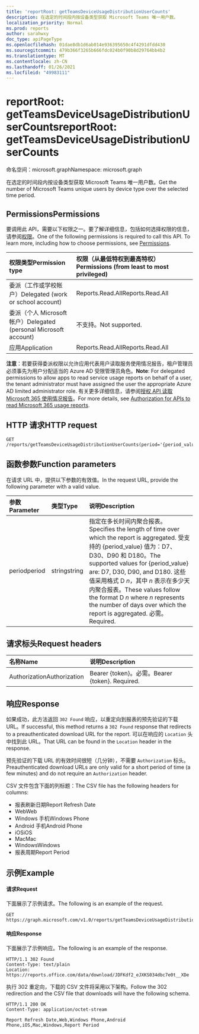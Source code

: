 ```yaml
---
title: 'reportRoot: getTeamsDeviceUsageDistributionUserCounts'
description: 在选定的时间段内按设备类型获取 Microsoft Teams 唯一用户数。
localization_priority: Normal
ms.prod: reports
author: sarahwxy
doc_type: apiPageType
ms.openlocfilehash: 01dae8db1d6ab014e936395650c4f4291dfdd430
ms.sourcegitcommit: 479b366f3265b666fdc024b0f90b8d29764bb4b2
ms.translationtype: MT
ms.contentlocale: zh-CN
ms.lasthandoff: 01/26/2021
ms.locfileid: "49983111"
---
```

# <a name="reportroot-getteamsdeviceusagedistributionusercounts"></a><span data-ttu-id="6358b-103">reportRoot: getTeamsDeviceUsageDistributionUserCounts</span><span class="sxs-lookup"><span data-stu-id="6358b-103">reportRoot: getTeamsDeviceUsageDistributionUserCounts</span></span>

<span data-ttu-id="6358b-104">命名空间：microsoft.graph</span><span class="sxs-lookup"><span data-stu-id="6358b-104">Namespace: microsoft.graph</span></span>

<span data-ttu-id="6358b-105">在选定的时间段内按设备类型获取 Microsoft Teams 唯一用户数。</span><span class="sxs-lookup"><span data-stu-id="6358b-105">Get the number of Microsoft Teams unique users by device type over the selected time period.</span></span>

## <a name="permissions"></a><span data-ttu-id="6358b-106">Permissions</span><span class="sxs-lookup"><span data-stu-id="6358b-106">Permissions</span></span>

<span data-ttu-id="6358b-p101">要调用此 API，需要以下权限之一。要了解详细信息，包括如何选择权限的信息，请参阅[权限](/graph/permissions-reference)。</span><span class="sxs-lookup"><span data-stu-id="6358b-p101">One of the following permissions is required to call this API. To learn more, including how to choose permissions, see [Permissions](/graph/permissions-reference).</span></span>

| <span data-ttu-id="6358b-109">权限类型</span><span class="sxs-lookup"><span data-stu-id="6358b-109">Permission type</span></span>                        | <span data-ttu-id="6358b-110">权限（从最低特权到最高特权）</span><span class="sxs-lookup"><span data-stu-id="6358b-110">Permissions (from least to most privileged)</span></span> |
| :------------------------------------- | :--------------------------------------- |
| <span data-ttu-id="6358b-111">委派（工作或学校帐户）</span><span class="sxs-lookup"><span data-stu-id="6358b-111">Delegated (work or school account)</span></span>     | <span data-ttu-id="6358b-112">Reports.Read.All</span><span class="sxs-lookup"><span data-stu-id="6358b-112">Reports.Read.All</span></span>                         |
| <span data-ttu-id="6358b-113">委派（个人 Microsoft 帐户）</span><span class="sxs-lookup"><span data-stu-id="6358b-113">Delegated (personal Microsoft account)</span></span> | <span data-ttu-id="6358b-114">不支持。</span><span class="sxs-lookup"><span data-stu-id="6358b-114">Not supported.</span></span>                           |
| <span data-ttu-id="6358b-115">应用</span><span class="sxs-lookup"><span data-stu-id="6358b-115">Application</span></span>                            | <span data-ttu-id="6358b-116">Reports.Read.All</span><span class="sxs-lookup"><span data-stu-id="6358b-116">Reports.Read.All</span></span>                         |

<span data-ttu-id="6358b-117">**注意**：若要获得委派权限以允许应用代表用户读取服务使用情况报告，租户管理员必须事先为用户分配适当的 Azure AD 受限管理员角色。</span><span class="sxs-lookup"><span data-stu-id="6358b-117">**Note**: For delegated permissions to allow apps to read service usage reports on behalf of a user, the tenant administrator must have assigned the user the appropriate Azure AD limited administrator role.</span></span> <span data-ttu-id="6358b-118">有关更多详细信息，请参阅[授权 API 读取 Microsoft 365 使用情况报告](/graph/reportroot-authorization)。</span><span class="sxs-lookup"><span data-stu-id="6358b-118">For more details, see [Authorization for APIs to read Microsoft 365 usage reports](/graph/reportroot-authorization).</span></span>

## <a name="http-request"></a><span data-ttu-id="6358b-119">HTTP 请求</span><span class="sxs-lookup"><span data-stu-id="6358b-119">HTTP request</span></span>

<!-- { "blockType": "ignored" } -->

```http
GET /reports/getTeamsDeviceUsageDistributionUserCounts(period='{period_value}')
```

## <a name="function-parameters"></a><span data-ttu-id="6358b-120">函数参数</span><span class="sxs-lookup"><span data-stu-id="6358b-120">Function parameters</span></span>

<span data-ttu-id="6358b-121">在请求 URL 中，提供以下参数的有效值。</span><span class="sxs-lookup"><span data-stu-id="6358b-121">In the request URL, provide the following parameter with a valid value.</span></span>

| <span data-ttu-id="6358b-122">参数</span><span class="sxs-lookup"><span data-stu-id="6358b-122">Parameter</span></span> | <span data-ttu-id="6358b-123">类型</span><span class="sxs-lookup"><span data-stu-id="6358b-123">Type</span></span>   | <span data-ttu-id="6358b-124">说明</span><span class="sxs-lookup"><span data-stu-id="6358b-124">Description</span></span>                              |
| :-------- | :----- | :--------------------------------------- |
| <span data-ttu-id="6358b-125">period</span><span class="sxs-lookup"><span data-stu-id="6358b-125">period</span></span>    | <span data-ttu-id="6358b-126">string</span><span class="sxs-lookup"><span data-stu-id="6358b-126">string</span></span> | <span data-ttu-id="6358b-127">指定在多长时间内聚合报表。</span><span class="sxs-lookup"><span data-stu-id="6358b-127">Specifies the length of time over which the report is aggregated.</span></span> <span data-ttu-id="6358b-128">受支持的 {period_value} 值为：D7、D30、D90 和 D180。</span><span class="sxs-lookup"><span data-stu-id="6358b-128">The supported values for {period_value} are: D7, D30, D90, and D180.</span></span> <span data-ttu-id="6358b-129">这些值采用格式 D *n*，其中 *n* 表示在多少天内聚合报表。</span><span class="sxs-lookup"><span data-stu-id="6358b-129">These values follow the format D *n* where *n* represents the number of days over which the report is aggregated.</span></span> <span data-ttu-id="6358b-130">必需。</span><span class="sxs-lookup"><span data-stu-id="6358b-130">Required.</span></span> |

## <a name="request-headers"></a><span data-ttu-id="6358b-131">请求标头</span><span class="sxs-lookup"><span data-stu-id="6358b-131">Request headers</span></span>

| <span data-ttu-id="6358b-132">名称</span><span class="sxs-lookup"><span data-stu-id="6358b-132">Name</span></span>          | <span data-ttu-id="6358b-133">说明</span><span class="sxs-lookup"><span data-stu-id="6358b-133">Description</span></span>               |
| :------------ | :------------------------ |
| <span data-ttu-id="6358b-134">Authorization</span><span class="sxs-lookup"><span data-stu-id="6358b-134">Authorization</span></span> | <span data-ttu-id="6358b-p104">Bearer {token}。必需。</span><span class="sxs-lookup"><span data-stu-id="6358b-p104">Bearer {token}. Required.</span></span> |

## <a name="response"></a><span data-ttu-id="6358b-137">响应</span><span class="sxs-lookup"><span data-stu-id="6358b-137">Response</span></span>

<span data-ttu-id="6358b-138">如果成功，此方法返回 `302 Found` 响应，以重定向到报表的预先验证的下载 URL。</span><span class="sxs-lookup"><span data-stu-id="6358b-138">If successful, this method returns a `302 Found` response that redirects to a preauthenticated download URL for the report.</span></span> <span data-ttu-id="6358b-139">可以在响应的 `Location` 头中找到此 URL。</span><span class="sxs-lookup"><span data-stu-id="6358b-139">That URL can be found in the `Location` header in the response.</span></span>

<span data-ttu-id="6358b-140">预先验证的下载 URL 的有效时间很短（几分钟），不需要 `Authorization` 标头。</span><span class="sxs-lookup"><span data-stu-id="6358b-140">Preauthenticated download URLs are only valid for a short period of time (a few minutes) and do not require an `Authorization` header.</span></span>

<span data-ttu-id="6358b-141">CSV 文件包含下面的列标题：</span><span class="sxs-lookup"><span data-stu-id="6358b-141">The CSV file has the following headers for columns:</span></span>

- <span data-ttu-id="6358b-142">报表刷新日期</span><span class="sxs-lookup"><span data-stu-id="6358b-142">Report Refresh Date</span></span>
- <span data-ttu-id="6358b-143">Web</span><span class="sxs-lookup"><span data-stu-id="6358b-143">Web</span></span>
- <span data-ttu-id="6358b-144">Windows 手机</span><span class="sxs-lookup"><span data-stu-id="6358b-144">Windows Phone</span></span>
- <span data-ttu-id="6358b-145">Android 手机</span><span class="sxs-lookup"><span data-stu-id="6358b-145">Android Phone</span></span>
- <span data-ttu-id="6358b-146">iOS</span><span class="sxs-lookup"><span data-stu-id="6358b-146">iOS</span></span>
- <span data-ttu-id="6358b-147">Mac</span><span class="sxs-lookup"><span data-stu-id="6358b-147">Mac</span></span>
- <span data-ttu-id="6358b-148">Windows</span><span class="sxs-lookup"><span data-stu-id="6358b-148">Windows</span></span>
- <span data-ttu-id="6358b-149">报表周期</span><span class="sxs-lookup"><span data-stu-id="6358b-149">Report Period</span></span>

## <a name="example"></a><span data-ttu-id="6358b-150">示例</span><span class="sxs-lookup"><span data-stu-id="6358b-150">Example</span></span>

#### <a name="request"></a><span data-ttu-id="6358b-151">请求</span><span class="sxs-lookup"><span data-stu-id="6358b-151">Request</span></span>

<span data-ttu-id="6358b-152">下面展示了示例请求。</span><span class="sxs-lookup"><span data-stu-id="6358b-152">The following is an example of the request.</span></span>


<!-- {
  "blockType": "ignored",
  "name": "reportroot_getteamsdeviceusagedistributionusercounts"
}-->

```msgraph-interactive
GET https://graph.microsoft.com/v1.0/reports/getTeamsDeviceUsageDistributionUserCounts(period='D7')
```


#### <a name="response"></a><span data-ttu-id="6358b-153">响应</span><span class="sxs-lookup"><span data-stu-id="6358b-153">Response</span></span>

<span data-ttu-id="6358b-154">下面展示了示例响应。</span><span class="sxs-lookup"><span data-stu-id="6358b-154">The following is an example of the response.</span></span>

<!-- {
  "blockType": "response",
  "truncated": true,
  "@odata.type": "microsoft.graph.report"
} -->

```http
HTTP/1.1 302 Found
Content-Type: text/plain
Location: https://reports.office.com/data/download/JDFKdf2_eJXKS034dbc7e0t__XDe
```

<span data-ttu-id="6358b-155">执行 302 重定向，下载的 CSV 文件将采用以下架构。</span><span class="sxs-lookup"><span data-stu-id="6358b-155">Follow the 302 redirection and the CSV file that downloads will have the following schema.</span></span>

<!-- { "blockType": "ignored" } --> 

```http
HTTP/1.1 200 OK
Content-Type: application/octet-stream

Report Refresh Date,Web,Windows Phone,Android Phone,iOS,Mac,Windows,Report Period
```
<!-- uuid: 8fcb5dbc-d5aa-4681-8e31-b001d5168d79 
2015-10-25 14:57:30 UTC -->
<!-- {
  "type": "#page.annotation",
  "description": "Example",
  "keywords": "",
  "section": "documentation",
  "tocPath": "",
  "suppressions": [
  ]
}-->

